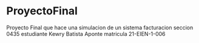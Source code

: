 # ProyectoFinal
Proyecto Final que hace una simulacion de un sistema facturacion seccion 0435 estudiante Kewry Batista Aponte matricula 21-EIEN-1-006
